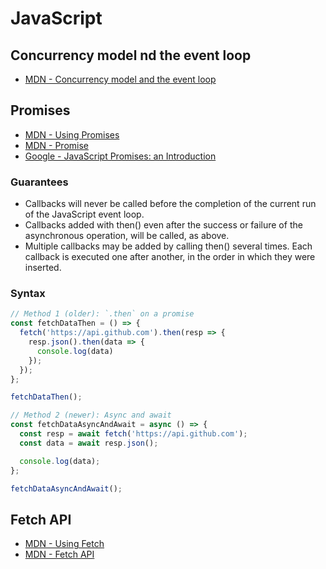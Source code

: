 # JavaScript

## Concurrency model nd the event loop

- [MDN - Concurrency model and the event loop](https://developer.mozilla.org/en-US/docs/Web/JavaScript/EventLoop#Run-to-completion)

## Promises

- [MDN - Using Promises](https://developer.mozilla.org/en-US/docs/Web/JavaScript/Guide/Using_promises)
- [MDN - Promise](https://developer.mozilla.org/en-US/docs/Web/JavaScript/Reference/Global_Objects/Promise)
- [Google - JavaScript Promises: an Introduction](https://developers.google.com/web/fundamentals/primers/promises)

### Guarantees

- Callbacks will never be called before the completion of the current run of the JavaScript event loop.
- Callbacks added with then() even after the success or failure of the asynchronous operation, will be called, as above.
- Multiple callbacks may be added by calling then() several times. Each callback is executed one after another, in the order in which they were inserted.

### Syntax

```javascript
// Method 1 (older): `.then` on a promise
const fetchDataThen = () => {
  fetch('https://api.github.com').then(resp => {
    resp.json().then(data => {
      console.log(data)
    });
  });
};

fetchDataThen();

// Method 2 (newer): Async and await
const fetchDataAsyncAndAwait = async () => {
  const resp = await fetch('https://api.github.com');
  const data = await resp.json();

  console.log(data);
};

fetchDataAsyncAndAwait();
```

## Fetch API

- [MDN - Using Fetch](https://developer.mozilla.org/en-US/docs/Web/API/Fetch_API/Using_Fetch)
- [MDN - Fetch API](https://developer.mozilla.org/en-US/docs/Web/API/Fetch_API)
